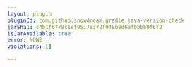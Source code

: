 ```yaml
---
layout: plugin
pluginId: com.github.snowdream.gradle.java-version-check
jarSha1: c4b1f6778c1ef05178372f948b8d6efbbb69f6f2
isJarAvailable: true
error: NONE
violations: []

---
```

